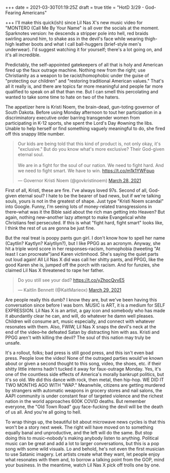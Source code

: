 +++
date = 2021-03-30T01:19:25Z
draft = true
title = "HotD 3/29 - God-Fearing Americans"

+++
I'll make this quick(ish) since Lil Nas X's new music video for "MONTERO (Call Me By Your Name" is all over the socials at the moment. Sparknotes version: he descends a stripper pole into hell, red braids swirling around him, to shake ass in the devil's face while wearing thigh-high leather boots and what I call ball-huggers (brief-style men's underwear). I'd suggest watching it for yourself; there's a lot going on, and it's all incredible. 

Predictably, the self-appointed gatekeepers of all that is holy and American fired up the faux outrage machine. Nothing new from the right; use Christianity as a weapon to be racist/homophobic under the guise of "protecting our children" and "restoring traditional American values." That's all it really is, and there are topics far more meaningful and people far more qualified to speak on all that than me. But I can smell this percolating and wanted to take some time to hate on two of the haters. 

The appetizer here is Kristi Noem, the brain-dead, gun-toting governor of South Dakota. Before using Monday afternoon to tout her participation in a discriminatory executive order barring transgender women from participating in K-12 sports, she spent the Lord's Day #owning the libs. Unable to help herself or find something vaguely meaningful to do, she fired off this snappy little number.

<blockquote class="twitter-tweet"><p lang="en" dir="ltr">Our kids are being told that this kind of product is, not only okay, it&#39;s &quot;exclusive.&quot; But do you know what&#39;s more exclusive? Their God-given eternal soul.<br><br>We are in a fight for the soul of our nation. We need to fight hard. And we need to fight smart. We have to win. <a href="https://t.co/m1k1YWFpuo">https://t.co/m1k1YWFpuo</a></p>&mdash; Governor Kristi Noem (@govkristinoem) <a href="https://twitter.com/govkristinoem/status/1376239196709478400?ref_src=twsrc%5Etfw">March 28, 2021</a></blockquote> <script async src="https://platform.twitter.com/widgets.js" charset="utf-8"></script>

First of all, Kristi, these are fire. I've always loved 97s. Second of all, God-given eternal soul? I hate to be the bearer of bad news, but if we're talking souls, yours is not in the greatest of shape. Just type "Kristi Noem scandal" into Google. Funny, I'm seeing lots of money-related transgressions in there–what was it the Bible said about the rich man getting into Heaven? But again, nothing new–another lazy attempt to make Evangelical white Christians feel persecuted. If this is what "fight hard, fight smart" looks like, I think the rest of us are gonna be just fine. 

But the real treat is poopy pants gun girl. I don't know how to spell her name (Caytlin? Kaytlyn? Kaiytliyn?), but I like PPGG as an acronym. Anyway, she hit a triple word score in her responses–racism, homophobia (tweeting "At least I can procreate")and Karen victimhood. She's saying the quiet parts out loud again! All Lil Nas X did was call her shitty pants, and PPGG, like the good Karen she is, jumped off the porch with racism. And for funzies, she claimed Lil Nas X threatened to rape her father.

<blockquote class="twitter-tweet"><p lang="en" dir="ltr">Do you still see your dad? <a href="https://t.co/yZhocQvvE5">https://t.co/yZhocQvvE5</a></p>&mdash; Kaitlin Bennett (@KaitMarieox) <a href="https://twitter.com/KaitMarieox/status/1376364462911987712?ref_src=twsrc%5Etfw">March 29, 2021</a></blockquote> <script async src="https://platform.twitter.com/widgets.js" charset="utf-8"></script>

Are people really this dumb? I know they are, but we've been having this conversation since before I was born. MUSIC is ART, it is a medium for SELF EXPRESSION. Lil Nas X is an artist, a gay icon and somebody who has made it abundantly clear he can, and will, do whatever he damn well pleases. Children will consume art, music especially, and connect with whatever resonates with them. Also, FWIW, Lil Nas X snaps the devil's neck at the end of the video–he defeated Satan by distracting him with ass. Kristi and PPGG aren't with killing the devil? The soul of this nation may truly be unsafe.

It's a rollout, folks; bad press is still good press, and this isn't even bad press. People love the video! None of the outraged parties would've known about or given a second thought to this song, video, the shoes, etc. if their shitty little interns hadn't tucked it away for faux-outrage Monday. Yes, it's one of the countless side effects of America's morally bankrupt politics, but it's so old. We did this dance with rock, then metal, then hip-hop. WE DID IT TWO MONTHS AGO WITH "WAP." Meanwhile, citizens are getting murdered by strangers with automatic weapons in grocery stores and nail salons, the AAPI community is under constant fear of targeted violence and the richest nation in the world approaches 600K COVID deaths. But remember everyone, the "Old Town Road" guy face-fucking the devil will be the death of us all. And you're all going to hell. 

To wrap things up, the beautiful bit about microwave news cycles is that this won't be a story next week. The right will have moved on to something equally banal and unproductive, and the left will do the same. But stop doing this to music–nobody's making anybody listen to anything. Political music can be great and add a lot to larger conversations, but this is a pop song with some wild visuals. Lo and behold, he's not even the first musician to use Satanic imagery. Let artists create what they want, let people enjoy what resonates with them and, to borrow a talking point from the GOP, mind your business. In the meantime, watch Lil Nas X pick off trolls one by one. 